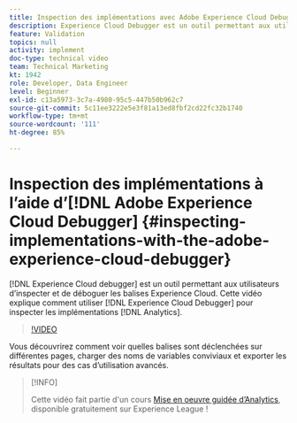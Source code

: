 ```yaml
---
title: Inspection des implémentations avec Adobe Experience Cloud Debugger
description: Experience Cloud Debugger est un outil permettant aux utilisateurs d’inspecter et de déboguer les balises Experience Cloud. Cette vidéo explique comment utiliser Experience Cloud Debugger afin dʼinspecter les implémentations Analytics.
feature: Validation
topics: null
activity: implement
doc-type: technical video
team: Technical Marketing
kt: 1942
role: Developer, Data Engineer
level: Beginner
exl-id: c13a5973-3c7a-4980-95c5-447b50b962c7
source-git-commit: 5c11ee3222e5e3f81a13ed8fbf2cd22fc32b1740
workflow-type: tm+mt
source-wordcount: '111'
ht-degree: 85%

---
```


# Inspection des implémentations à lʼaide dʼ[!DNL Adobe Experience Cloud Debugger] {#inspecting-implementations-with-the-adobe-experience-cloud-debugger}

[!DNL Experience Cloud debugger] est un outil permettant aux utilisateurs d’inspecter et de déboguer les balises Experience Cloud. Cette vidéo explique comment utiliser [!DNL Experience Cloud Debugger] pour inspecter les implémentations [!DNL Analytics].

>[!VIDEO](https://video.tv.adobe.com/v/23878/?quality=12)

Vous découvrirez comment voir quelles balises sont déclenchées sur différentes pages, charger des noms de variables conviviaux et exporter les résultats pour des cas dʼutilisation avancés.

>[!INFO]
>
> Cette vidéo fait partie d&#39;un cours [Mise en oeuvre guidée d’Analytics](https://experienceleague.adobe.com/?recommended=Analytics-D-1-2019.1), disponible gratuitement sur Experience League !